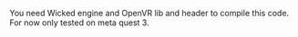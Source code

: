 You need Wicked engine and OpenVR lib and header to compile this code.
For now only tested on meta quest 3.
